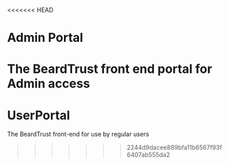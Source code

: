<<<<<<< HEAD
# Admin Portal
The BeardTrust front end portal for Admin access
=======
# UserPortal
The BeardTrust front-end for use by regular users
>>>>>>> 2244d9dacee889bfa11b6567f93f6407ab555da2
